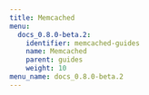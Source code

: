 ```yaml
---
title: Memcached
menu:
  docs_0.8.0-beta.2:
    identifier: memcached-guides
    name: Memcached
    parent: guides
    weight: 10
menu_name: docs_0.8.0-beta.2
---
```

